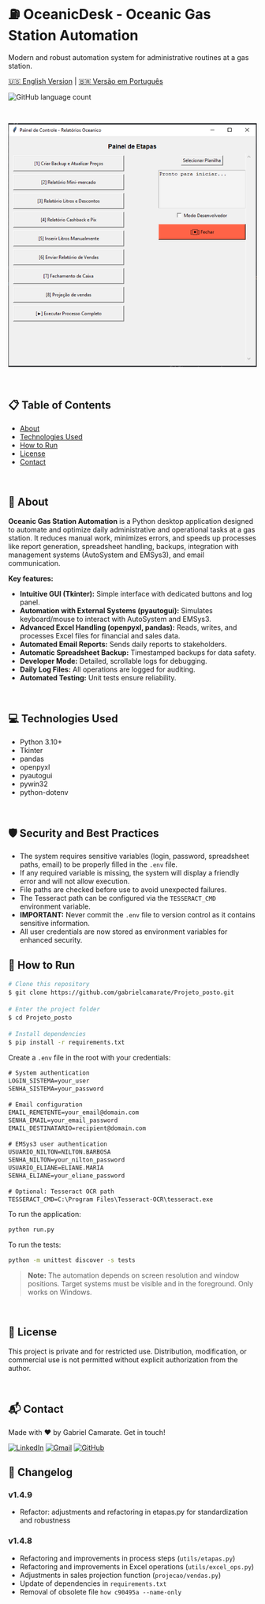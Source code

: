 # ⛽ OceanicDesk - Oceanic Gas Station Automation

Modern and robust automation system for administrative routines at a gas station.

[🇺🇸 English Version](README.md) | [🇧🇷 Versão em Português](PT-BR-README.md)

![GitHub language count](https://img.shields.io/github/languages/count/gabrielcamarate/OceanicDesk?style=for-the-badge)

<br>

<p align="center">
  <!-- Add your project preview image below -->
  <img src="images/preview.png" alt="Project Preview"/>
</p>

<br>

## 📋 Table of Contents

* [About](#-about)
* [Technologies Used](#-technologies-used)
* [How to Run](#-how-to-run)
* [License](#-license)
* [Contact](#-contact)

<br>

## 📖 About

**Oceanic Gas Station Automation** is a Python desktop application designed to automate and optimize daily administrative and operational tasks at a gas station. It reduces manual work, minimizes errors, and speeds up processes like report generation, spreadsheet handling, backups, integration with management systems (AutoSystem and EMSys3), and email communication.

**Key features:**
*   **Intuitive GUI (Tkinter):** Simple interface with dedicated buttons and log panel.
*   **Automation with External Systems (pyautogui):** Simulates keyboard/mouse to interact with AutoSystem and EMSys3.
*   **Advanced Excel Handling (openpyxl, pandas):** Reads, writes, and processes Excel files for financial and sales data.
*   **Automated Email Reports:** Sends daily reports to stakeholders.
*   **Automatic Spreadsheet Backup:** Timestamped backups for data safety.
*   **Developer Mode:** Detailed, scrollable logs for debugging.
*   **Daily Log Files:** All operations are logged for auditing.
*   **Automated Testing:** Unit tests ensure reliability.

<br>

## 💻 Technologies Used

- Python 3.10+
- Tkinter
- pandas
- openpyxl
- pyautogui
- pywin32
- python-dotenv

<br>

## 🛡️ Security and Best Practices

- The system requires sensitive variables (login, password, spreadsheet paths, email) to be properly filled in the `.env` file.
- If any required variable is missing, the system will display a friendly error and will not allow execution.
- File paths are checked before use to avoid unexpected failures.
- The Tesseract path can be configured via the `TESSERACT_CMD` environment variable.
- **IMPORTANT:** Never commit the `.env` file to version control as it contains sensitive information.
- All user credentials are now stored as environment variables for enhanced security.

## 🚀 How to Run

```bash
# Clone this repository
$ git clone https://github.com/gabrielcamarate/Projeto_posto.git

# Enter the project folder
$ cd Projeto_posto

# Install dependencies
$ pip install -r requirements.txt
```

Create a `.env` file in the root with your credentials:

```dotenv
# System authentication
LOGIN_SISTEMA=your_user
SENHA_SISTEMA=your_password

# Email configuration
EMAIL_REMETENTE=your_email@domain.com
SENHA_EMAIL=your_email_password
EMAIL_DESTINATARIO=recipient@domain.com

# EMSys3 user authentication
USUARIO_NILTON=NILTON.BARBOSA
SENHA_NILTON=your_nilton_password
USUARIO_ELIANE=ELIANE.MARIA
SENHA_ELIANE=your_eliane_password

# Optional: Tesseract OCR path
TESSERACT_CMD=C:\Program Files\Tesseract-OCR\tesseract.exe
```

To run the application:

```bash
python run.py
```

To run the tests:

```bash
python -m unittest discover -s tests
```

> **Note:** The automation depends on screen resolution and window positions. Target systems must be visible and in the foreground. Only works on Windows.

<br>

## 📝 License

This project is private and for restricted use. Distribution, modification, or commercial use is not permitted without explicit authorization from the author.

<br>

## 📬 Contact

Made with ❤️ by Gabriel Camarate. Get in touch!

[![LinkedIn](https://img.shields.io/badge/linkedin-%230077B5.svg?style=for-the-badge&logo=linkedin&logoColor=white)](https://www.linkedin.com/in/gabrielcamarate/)
[![Gmail](https://img.shields.io/badge/EMAIL-D14836?style=for-the-badge&logo=gmail&logoColor=white)](mailto:gabrielcamarate@icloud.com)
[![GitHub](https://img.shields.io/badge/github-%23121011.svg?style=for-the-badge&logo=github&logoColor=white)](https://github.com/gabrielcamarate)

## 📝 Changelog

### v1.4.9
- Refactor: adjustments and refactoring in etapas.py for standardization and robustness

### v1.4.8
- Refactoring and improvements in process steps (`utils/etapas.py`)
- Refactoring and improvements in Excel operations (`utils/excel_ops.py`)
- Adjustments in sales projection function (`projecao/vendas.py`)
- Update of dependencies in `requirements.txt`
- Removal of obsolete file `how c90495a --name-only`
